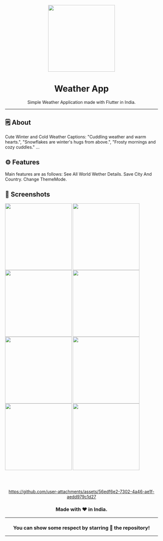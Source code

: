 <div align="center">

<img src="https://cdn-icons-png.flaticon.com/512/3845/3845731.png" width="220px">

# **Weather App**
Simple Weather Application made with Flutter in India.

---

</div>

## 🗒 About

Cute Winter and Cold Weather Captions: 
"Cuddling weather and warm hearts.",
"Snowflakes are winter's hugs from above.",
"Frosty mornings and cozy cuddles." ...


## ⚙️ Features
Main features are as follows:
See All World Wether Details.
Save City And Country.
Change ThemeMode.
## 📲 Screenshots

<img align="left" src ="https://github.com/Ajayp007/sky_scraper/assets/156168895/c726ea63-a7d5-41e1-8139-fbcb78536d31" width="220px">
<img align="left" src ="https://github.com/Ajayp007/sky_scraper/assets/156168895/8fec03b5-ca0f-48bc-ac77-852e7d372260" width="220px">
<img align="left" src ="https://github.com/Ajayp007/sky_scraper/assets/156168895/1482ede4-7972-4ad9-90d2-69482d4bc0c2" width="220px">
<img align="left" src ="https://github.com/Ajayp007/sky_scraper/assets/156168895/2b078c69-452f-405d-ad47-a555df9e3b05" width="220px">
<img align="left" src ="https://github.com/user-attachments/assets/038beb65-498a-49ad-bd16-d35fbafdcef2" width="220px">
<img align="left" src ="https://github.com/user-attachments/assets/35c1b3c3-5ad3-4164-b08f-d95e921aff10" width="220px">
<img align="left" src ="https://github.com/user-attachments/assets/b338c111-7b0d-48a5-b44e-127e3930eef7" width="220px">
<img src="https://github.com/user-attachments/assets/ccb16d0e-f5f9-4557-8f04-182e4ecf2bae" width="220px">


<br><br>


<div align="center">


https://github.com/user-attachments/assets/56edf6e2-7302-4a46-ae1f-aedd979c1d27

  
### Made with ❤️ in India.
---
### You can show some respect by starring 🌟 the repository!
---
</div>
